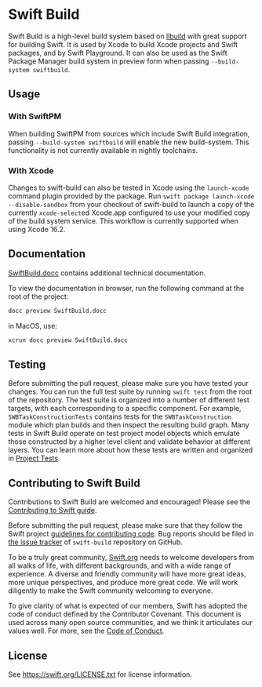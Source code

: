 Swift Build
=======

Swift Build is a high-level build system based on [llbuild](https://github.com/swiftlang/swift-llbuild) with great support for building Swift. It is used by Xcode to build Xcode projects and Swift packages, and by Swift Playground. It can also be used as the Swift Package Manager build system in preview form when passing `--build-system swiftbuild`.

Usage
-----

### With SwiftPM

When building SwiftPM from sources which include Swift Build integration, passing `--build-system swiftbuild` will enable the new build-system. This functionality is not currently available in nightly toolchains.

### With Xcode

Changes to swift-build can also be tested in Xcode using the `launch-xcode` command plugin provided by the package. Run `swift package launch-xcode --disable-sandbox` from your checkout of swift-build to launch a copy of the currently `xcode-select`ed Xcode.app configured to use your modified copy of the build system service. This workflow is currently supported when using Xcode 16.2.

Documentation
-------------

[SwiftBuild.docc](SwiftBuild.docc) contains additional technical documentation.

To view the documentation in browser, run the following command at the root of the project:
```bash
docc preview SwiftBuild.docc
```

in MacOS, use:
```bash
xcrun docc preview SwiftBuild.docc
```

Testing
-------------
Before submitting the pull request, please make sure you have tested your changes. You can run the full test suite by running `swift test` from the root of the repository. The test suite is organized into a number of different test targets, with each corresponding to a specific component. For example, `SWBTaskConstructionTests` contains tests for the `SWBTaskConstruction` module which plan builds and then inspect the resulting build graph. Many tests in Swift Build operate on test project model objects which emulate those constructed by a higher level client and validate behavior at different layers. You can learn more about how these tests are written and organized in [Project Tests](SwiftBuild.docc/Development/test-development-project-tests.md).


Contributing to Swift Build
------------

Contributions to Swift Build are welcomed and encouraged! Please see the
[Contributing to Swift guide](https://swift.org/contributing/).

Before submitting the pull request, please make sure that they follow the Swift project [guidelines for contributing
 code](https://swift.org/contributing/#contributing-code). Bug reports should be
 filed in [the issue tracker](https://github.com/swiftlang/swift-build/issues) of
 `swift-build` repository on GitHub.

To be a truly great community, [Swift.org](https://swift.org/) needs to welcome
developers from all walks of life, with different backgrounds, and with a wide
range of experience. A diverse and friendly community will have more great
ideas, more unique perspectives, and produce more great code. We will work
diligently to make the Swift community welcoming to everyone.

To give clarity of what is expected of our members, Swift has adopted the
code of conduct defined by the Contributor Covenant. This document is used
across many open source communities, and we think it articulates our values
well. For more, see the [Code of Conduct](https://swift.org/code-of-conduct/).

License
-------
See https://swift.org/LICENSE.txt for license information.
